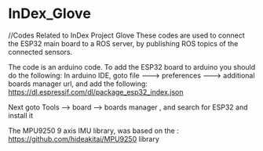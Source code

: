 # InDex_Glove
//Codes Related to InDex Project Glove
These codes are used to connect the ESP32 main board to a ROS server, by publishing ROS topics of the connected sensors.

The code is an arduino code. 
To add the ESP32 board to arduino you should do the following: 
In arduino IDE, goto file ---> preferences ---> additional boards manager url, and add the following: 
https://dl.espressif.com/dl/package_esp32_index.json

Next goto Tools --> board --> boards manager , and search for ESP32 and install it 

The MPU9250 9 axis IMU library, was based on the :
https://github.com/hideakitai/MPU9250 library



